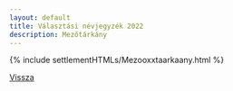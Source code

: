 ```yaml
---
layout: default
title: Választási névjegyzék 2022
description: Mezőtárkány
---
```


{% include settlementHTMLs/Mezooxxtaarkaany.html %}

[Vissza](../)